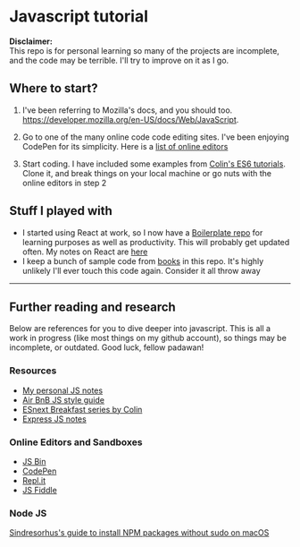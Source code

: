 # Javascript tutorial

**Disclaimer:**  
This repo is for personal learning so many of the projects are incomplete, and the code may be terrible. I'll try to improve on it as I go.

## Where to start?

1. I've been referring to Mozilla's docs, and you should too.  
<https://developer.mozilla.org/en-US/docs/Web/JavaScript>.  

2. Go to one of the many online code code editing sites. I've been enjoying CodePen for its simplicity. Here is a [list of online editors](#online-editors-and-sandboxes)

3. Start coding. I have included some examples from [Colin's ES6 tutorials](esNextBreakfast). Clone it, and break things on your local machine or go nuts with the online editors in step 2

## Stuff I played with

- I started using React at work, so I now have a [Boilerplate repo](https://github.com/ocpineda/react-boilerplates) for learning purposes as well as productivity. This will probably get updated often. My notes on React are [here](https://gitlab.com/oscarneedscoffee/notes/blob/master/software/javascript/react.md)
- I keep a bunch of sample code from [books](books) in this repo. It's highly unlikely I'll ever touch this code again. Consider it all throw away

---

## Further reading and research

Below are references for you to dive deeper into javascript. This is all a work in progress (like most things on my github account), so things may be incomplete, or outdated. Good luck, fellow padawan!

### Resources

- [My personal JS notes](https://gitlab.com/oscarneedscoffee/notes/blob/master/software/javascript/javascript.md)
- [Air BnB JS style guide](https://github.com/airbnb/javascript)
- [ESnext Breakfast series by Colin](https://github.com/ocpineda/esNextBreakfast)
- [Express JS notes](https://gitlab.com/oscarneedscoffee/notes/blob/master/software/javascript/express-js.md)

### Online Editors and Sandboxes

- [JS Bin](https://jsbin.com)
- [CodePen](https://codepen.io)
- [Repl.it](https://repl.it)
- [JS Fiddle](https://jsfiddle.net)

### Node JS
[Sindresorhus's guide to install NPM packages without sudo on macOS](https://github.com/sindresorhus/guides/blob/master/npm-global-without-sudo.md)
